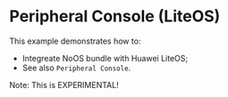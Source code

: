 # Peripheral Console (LiteOS)

This example demonstrates how to:

* Integreate NoOS bundle with Huawei LiteOS;
* See also `Peripheral Console`.

Note: This is EXPERIMENTAL!
